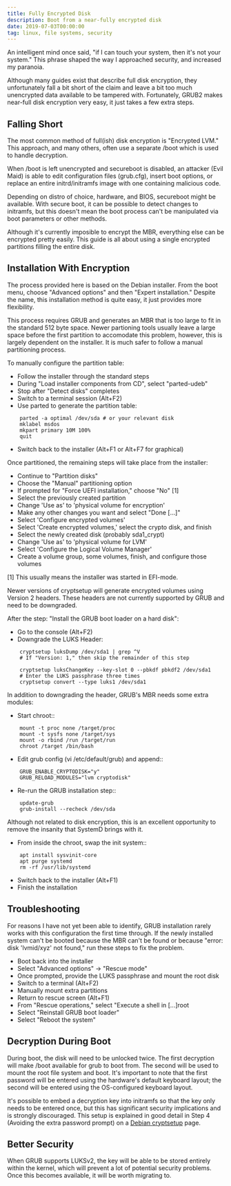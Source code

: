 ```yaml
---
title: Fully Encrypted Disk
description: Boot from a near-fully encrypted disk
date: 2019-07-03T00:00:00
tag: linux, file systems, security
---
```


An intelligent mind once said, "if I can touch your system, then it's not your
system." This phrase shaped the way I approached security, and increased my
paranoia.
<!--more-->

Although many guides exist that describe full disk encryption, they
unfortunately fall a bit short of the claim and leave a bit too much unencrypted
data available to be tampered with. Fortunately, GRUB2 makes near-full disk
encryption very easy, it just takes a few extra steps.

Falling Short
-------------

The most common method of full(ish) disk encryption is "Encrypted LVM." This
approach, and many others, often use a separate /boot which is used to handle
decryption.

When /boot is left unencrypted and secureboot is disabled, an attacker (Evil
Maid) is able to edit configuration files (grub.cfg), insert boot options, or
replace an entire initrd/initramfs image with one containing malicious code.

Depending on distro of choice, hardware, and BIOS, secureboot might be
available. With secure boot, it can be possible to detect changes to initramfs,
but this doesn't mean the boot process can't be manipulated via boot parameters
or other methods.

Although it's currently imposible to encrypt the MBR, everything else can be
encrypted pretty easily. This guide is all about using a single encrypted
partitions filling the entire disk.

Installation With Encryption
----------------------------

The process provided here is based on the Debian installer. From the boot menu,
choose "Advanced options" and then "Expert installation." Despite the name,
this installation method is quite easy, it just provides more flexibility.

This process requires GRUB and generates an MBR that is too large to fit in the
standard 512 byte space. Newer partioning tools usually leave a large space
before the first partition to accomodate this problem, however, this is largely
dependent on the installer. It is much safer to follow a manual partitioning
process.

To manually configure the partition table:

- Follow the installer through the standard steps
- During "Load installer components from CD", select "parted-udeb"
- Stop after "Detect disks" completes
- Switch to a terminal session (Alt+F2)
- Use parted to generate the partition table:

```
    parted -a optimal /dev/sda # or your relevant disk
    mklabel msdos
    mkpart primary 10M 100%
    quit
```

- Switch back to the installer (Alt+F1 or Alt+F7 for graphical)

Once partitioned, the remaining steps will take place from the installer:

- Continue to "Partition disks"
- Choose the "Manual" partitioning option
- If prompted for "Force UEFI installation," choose "No" [1]
- Select the previously created partition
- Change 'Use as' to 'physical volume for encryption'
- Make any other changes you want and select "Done [...]"
- Select 'Configure encrypted volumes'
- Select 'Create encrypted volumes,' select the crypto disk, and finish
- Select the newly created disk (probably sda1\_crypt)
- Change 'Use as' to 'physical volume for LVM'
- Select 'Configure the Logical Volume Manager'
- Create a volume group, some volumes, finish, and configure those volumes

[1] This usually means the installer was started in EFI-mode.

Newer versions of cryptsetup will generate encrypted volumes using Version 2
headers. These headers are not currently supported by GRUB and need to be
downgraded.

After the step: "Install the GRUB boot loader on a hard disk":

- Go to the console (Alt+F2)
- Downgrade the LUKS Header:

```
    cryptsetup luksDump /dev/sda1 | grep ^V
    # If "Version: 1," then skip the remainder of this step

    cryptsetup luksChangeKey --key-slot 0 --pbkdf pbkdf2 /dev/sda1
    # Enter the LUKS passphrase three times
    cryptsetup convert --type luks1 /dev/sda1
```

In addition to downgrading the header, GRUB's MBR needs some extra modules:

- Start chroot::

```
    mount -t proc none /target/proc
    mount -t sysfs none /target/sys
    mount -o rbind /run /target/run
    chroot /target /bin/bash
```

- Edit grub config (vi /etc/default/grub) and append::

```
    GRUB_ENABLE_CRYPTODISK="y"
    GRUB_RELOAD_MODULES="lvm cryptodisk"
```

- Re-run the GRUB installation step::

```
    update-grub
    grub-install --recheck /dev/sda
```

Although not related to disk encryption, this is an excellent opportunity to
remove the insanity that SystemD brings with it.

- From inside the chroot, swap the init system::

```
    apt install sysvinit-core
    apt purge systemd
    rm -rf /usr/lib/systemd
```

- Switch back to the installer (Alt+F1)
- Finish the installation

Troubleshooting
---------------

For reasons I have not yet been able to identify, GRUB installation rarely works
with this configuration the first time through. If the newly installed system
can't be booted because the MBR can't be found or because "error: disk
'lvmid/xyz' not found," run these steps to fix the problem.

- Boot back into the installer
- Select "Advanced options" -> "Rescue mode"
- Once prompted, provide the LUKS passphrase and mount the root disk
- Switch to a terminal (Alt+F2)
- Manually mount extra partitions
- Return to rescue screen (Alt+F1)
- From "Rescue operations," select "Execute a shell in [...]root
- Select "Reinstall GRUB boot loader"
- Select "Reboot the system"

Decryption During Boot
----------------------

During boot, the disk will need to be unlocked twice. The first decryption will
make /boot available for grub to boot from. The second will be used to mount the
root file system and boot. It's important to note that the first password will be
entered using the hardware's default keyboard layout; the second will be entered
using the OS-configured keyboard layout.

It's possible to embed a decryption key into initramfs so that the key only
needs to be entered once, but this has significant security implications and is
strongly discouraged. This setup is explained in good detail in Step 4 (Avoiding
the extra password prompt) on a
[Debian cryptsetup](https://cryptsetup-team.pages.debian.net/cryptsetup/encrypted-boot.html)
page.

Better Security
---------------

When GRUB supports LUKSv2, the key will be able to be stored entirely within the
kernel, which will prevent a lot of potential security problems. Once this
becomes available, it will be worth migrating to.
